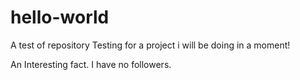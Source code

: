 # hello-world
A test of repository
Testing for a project i will be doing in a moment!

An Interesting fact. I have no followers.
